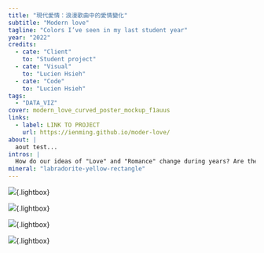 ```yaml
---
title: "現代愛情：浪漫歌曲中的愛情變化"
subtitle: "Modern love"
tagline: "Colors I’ve seen in my last student year"
year: "2022"
credits:
  - cate: "Client"
    to: "Student project"
  - cate: "Visual"
    to: "Lucien Hsieh"
  - cate: "Code"
    to: "Lucien Hsieh"
tags:
  - "DATA_VIZ"
cover: modern_love_curved_poster_mockup_f1auus
links:
  - label: LINK TO PROJECT
    url: https://ienming.github.io/moder-love/
about: |
  aout test...
intros: |
  How do our ideas of "Love" and "Romance" change during years? Are the mass media take place in this trend? With popular song lyrics, this project try to illustrate the changes of attitude towards our concept of “Love” from 2005 to 2020. As one of the most "intimate" media, popular song can represent our ideas of "Love" among the cultural society in some extents.
mineral: "labradorite-yellow-rectangle"
---
```


![](modern_love_mockup_pmeoc9){.lightbox}

![](modern_love_legends_o0qs7z){.lightbox}

![](poster_print_njzbt7){.lightbox}

![](modern_love_curved_poster_mockup_f1auus){.lightbox}
